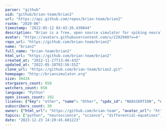 ```yaml
---
parser: "github"
uid: "github/brian-team/brian2"
url: "https://api.github.com/repos/brian-team/brian2"
rsotm: "2020-06"
timestamp: "2022-05-12 03:43:26.430844"
description: "Brian is a free, open source simulator for spiking neural networks. "
avatar: "https://avatars.githubusercontent.com/u/2292949?v=4"
repo_url: "https://github.com/brian-team/brian2"
name: "brian2"
full_name: "brian-team/brian2"
html_url: "https://github.com/brian-team/brian2"
created_at: "2012-11-27T13:46:43Z"
updated_at: "2022-05-10T02:56:55Z"
clone_url: "https://github.com/brian-team/brian2.git"
homepage: "http://briansimulator.org"
size: 36424
stargazers_count: 658
watchers_count: 658
language: "Python"
open_issues_count: 192
license: {"key": "other", "name": "Other", "spdx_id": "NOASSERTION", "url": null, "node_id": "MDc6TGljZW5zZTA="}
subscribers_count: 39
owner: {"html_url": "https://github.com/brian-team", "avatar_url": "https://avatars.githubusercontent.com/u/2292949?v=4", "login": "brian-team", "type": "Organization"}
topics: ["python", "neuroscience", "science", "differential-equations", "spiking-neural-networks", "biological-simulations", "code-generation", "simulation-framework", "brian", "computational-neuroscience", "brian2"]
date: "2023-12-23 14:20:45.681223"
---
```


